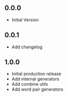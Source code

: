 ## 0.0.0

- Initial Version

## 0.0.1

- Add changelog

## 1.0.0

- Initial production release
- Add internal generators
- Add combine utils
- Add word pair generators
